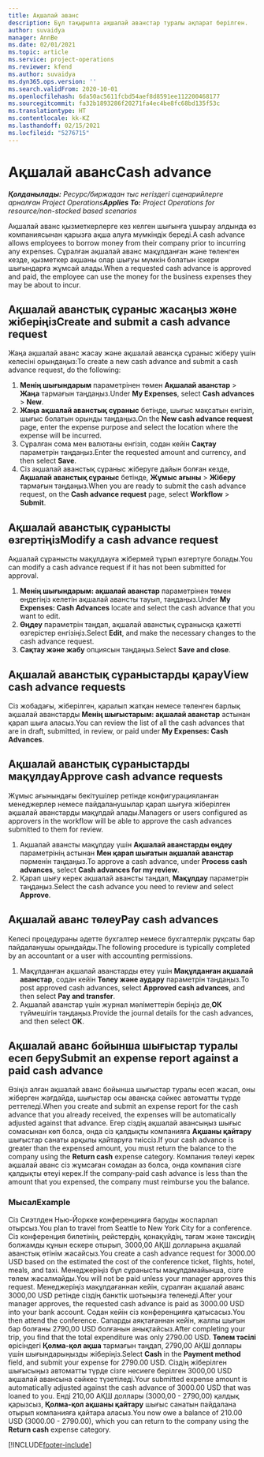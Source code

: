 ```yaml
---
title: Ақшалай аванс
description: Бұл тақырыпта ақшалай аванстар туралы ақпарат берілген.
author: suvaidya
manager: AnnBe
ms.date: 02/01/2021
ms.topic: article
ms.service: project-operations
ms.reviewer: kfend
ms.author: suvaidya
ms.dyn365.ops.version: ''
ms.search.validFrom: 2020-10-01
ms.openlocfilehash: 6da50ac5611fcbd54aef8d8591ee112200468177
ms.sourcegitcommit: fa32b1893286f20271fa4ec4be8fc68bd135f53c
ms.translationtype: HT
ms.contentlocale: kk-KZ
ms.lasthandoff: 02/15/2021
ms.locfileid: "5276715"
---
```

# <a name="cash-advance"></a><span data-ttu-id="85b71-103">Ақшалай аванс</span><span class="sxs-lookup"><span data-stu-id="85b71-103">Cash advance</span></span>

<span data-ttu-id="85b71-104">_**Қолданылады:** Ресурс/биржадан тыс негіздегі сценарийлерге арналған Project Operations_</span><span class="sxs-lookup"><span data-stu-id="85b71-104">_**Applies To:** Project Operations for resource/non-stocked based scenarios_</span></span>

<span data-ttu-id="85b71-105">Ақшалай аванс қызметкерлерге кез келген шығынға ұшырау алдында өз компаниясынан қарызға ақша алуға мүмкіндік береді.</span><span class="sxs-lookup"><span data-stu-id="85b71-105">A cash advance allows employees to borrow money from their company prior to incurring any expenses.</span></span> <span data-ttu-id="85b71-106">Сұралған ақшалай аванс мақұлданған және төленген кезде, қызметкер ақшаны олар шығуы мүмкін болатын іскери шығындарға жұмсай алады.</span><span class="sxs-lookup"><span data-stu-id="85b71-106">When a requested cash advance is approved and paid, the employee can use the money for the business expenses they may be about to incur.</span></span> 

## <a name="create-and-submit-a-cash-advance-request"></a><span data-ttu-id="85b71-107">Ақшалай аванстық сұраныс жасаңыз және жіберіңіз</span><span class="sxs-lookup"><span data-stu-id="85b71-107">Create and submit a cash advance request</span></span>
<span data-ttu-id="85b71-108">Жаңа ақшалай аванс жасау және ақшалай авансқа сұраныс жіберу үшін келесіні орындаңыз:</span><span class="sxs-lookup"><span data-stu-id="85b71-108">To create a new cash advance and submit a cash advance request, do the following:</span></span> 

1. <span data-ttu-id="85b71-109">**Менің шығындарым** параметрінен төмен **Ақшалай аванстар** > **Жаңа** тармағын таңдаңыз.</span><span class="sxs-lookup"><span data-stu-id="85b71-109">Under **My Expenses**, select **Cash advances** > **New**.</span></span> 
2. <span data-ttu-id="85b71-110">**Жаңа ақшалай аванстық сұраныс** бетінде, шығыс мақсатын енгізіп, шығыс болатын орынды таңдаңыз.</span><span class="sxs-lookup"><span data-stu-id="85b71-110">On the **New cash advance request** page, enter the expense purpose and select the location where the expense will be incurred.</span></span>
3. <span data-ttu-id="85b71-111">Сұралған сома мен валютаны енгізіп, содан кейін **Сақтау** параметрін таңдаңыз.</span><span class="sxs-lookup"><span data-stu-id="85b71-111">Enter the requested amount and currency, and then select **Save**.</span></span> 
4. <span data-ttu-id="85b71-112">Сіз ақшалай аванстық сұраныс жіберуге дайын болған кезде, **Ақшалай аванстық сұраныс** бетінде, **Жұмыс ағыны** > **Жіберу** тармағын таңдаңыз.</span><span class="sxs-lookup"><span data-stu-id="85b71-112">When you are ready to submit the cash advance request, on the **Cash advance request** page, select **Workflow** > **Submit**.</span></span>

## <a name="modify-a-cash-advance-request"></a><span data-ttu-id="85b71-113">Ақшалай аванстық сұранысты өзгертіңіз</span><span class="sxs-lookup"><span data-stu-id="85b71-113">Modify a cash advance request</span></span>

<span data-ttu-id="85b71-114">Ақшалай сұранысты мақұлдауға жібермей тұрып өзгертуге болады.</span><span class="sxs-lookup"><span data-stu-id="85b71-114">You can modify a cash advance request if it has not been submitted for approval.</span></span>

1. <span data-ttu-id="85b71-115">**Менің шығындарым: ақшалай аванстар** параметрінен төмен өңдегіңіз келетін ақшалай авансты тауып, таңдаңыз.</span><span class="sxs-lookup"><span data-stu-id="85b71-115">Under **My Expenses: Cash Advances** locate and select the cash advance that you want to edit.</span></span>
2. <span data-ttu-id="85b71-116">**Өңдеу** параметрін таңдап, ақшалай аванстық сұранысқа қажетті өзгерістер енгізіңіз.</span><span class="sxs-lookup"><span data-stu-id="85b71-116">Select **Edit**, and make the necessary changes to the cash advance request.</span></span> 
3. <span data-ttu-id="85b71-117">**Сақтау және жабу** опциясын таңдаңыз.</span><span class="sxs-lookup"><span data-stu-id="85b71-117">Select **Save and close**.</span></span>


## <a name="view-cash-advance-requests"></a><span data-ttu-id="85b71-118">Ақшалай аванстық сұраныстарды қарау</span><span class="sxs-lookup"><span data-stu-id="85b71-118">View cash advance requests</span></span>
<span data-ttu-id="85b71-119">Сіз жобадағы, жіберілген, қаралып жатқан немесе төленген барлық ақшалай аванстарды **Менің шығыстарым: ақшалай аванстар** астынан қарап шыға аласыз.</span><span class="sxs-lookup"><span data-stu-id="85b71-119">You can review the list of all the cash advances that are in draft, submitted, in review, or paid under **My Expenses: Cash Advances**.</span></span> 

## <a name="approve-cash-advance-requests"></a><span data-ttu-id="85b71-120">Ақшалай аванстық сұраныстарды мақұлдау</span><span class="sxs-lookup"><span data-stu-id="85b71-120">Approve cash advance requests</span></span>

<span data-ttu-id="85b71-121">Жұмыс ағынындағы бекітушілер ретінде конфигурацияланған менеджерлер немесе пайдаланушылар қарап шығуға жіберілген ақшалай аванстарды мақұлдай алады.</span><span class="sxs-lookup"><span data-stu-id="85b71-121">Managers or users configured as approvers in the workflow will be able to approve the cash advances submitted to them for review.</span></span> 

1. <span data-ttu-id="85b71-122">Ақшалай авансты мақұлдау үшін **Ақшалай аванстарды өңдеу** параметрінің астынан **Мен қарап шығатын ақшалай аванстар** пәрменін таңдаңыз.</span><span class="sxs-lookup"><span data-stu-id="85b71-122">To approve a cash advance, under **Process cash advances**, select **Cash advances for my review**.</span></span>
2. <span data-ttu-id="85b71-123">Қарап шығу керек ақшалай авансты таңдап, **Мақұлдау** параметрін таңдаңыз.</span><span class="sxs-lookup"><span data-stu-id="85b71-123">Select the cash advance you need to review and select **Approve**.</span></span>  

## <a name="pay-cash-advances"></a><span data-ttu-id="85b71-124">Ақшалай аванс төлеу</span><span class="sxs-lookup"><span data-stu-id="85b71-124">Pay cash advances</span></span> 
<span data-ttu-id="85b71-125">Келесі процедураны әдетте бухгалтер немесе бухгалтерлік рұқсаты бар пайдаланушы орындайды.</span><span class="sxs-lookup"><span data-stu-id="85b71-125">The following procedure is typically completed by an accountant or a user with accounting permissions.</span></span>

1. <span data-ttu-id="85b71-126">Мақұлданған ақшалай аванстарды өтеу үшін **Мақұлданған ақшалай аванстар**, содан кейін **Төлеу және аудару** параметрін таңдаңыз.</span><span class="sxs-lookup"><span data-stu-id="85b71-126">To post approved cash advances, select **Approved cash advances**, and then select **Pay and transfer**.</span></span>  
2. <span data-ttu-id="85b71-127">Ақшалай аванстар үшін журнал мәліметтерін беріңіз де,**ОК** түймешігін таңдаңыз.</span><span class="sxs-lookup"><span data-stu-id="85b71-127">Provide the journal details for the cash advances, and then select **OK**.</span></span> 

## <a name="submit-an-expense-report-against-a-paid-cash-advance"></a><span data-ttu-id="85b71-128">Ақшалай аванс бойынша шығыстар туралы есеп беру</span><span class="sxs-lookup"><span data-stu-id="85b71-128">Submit an expense report against a paid cash advance</span></span> 

<span data-ttu-id="85b71-129">Өзіңіз алған ақшалай аванс бойынша шығыстар туралы есеп жасап, оны жіберген жағдайда, шығыстар осы авансқа сәйкес автоматты түрде реттеледі.</span><span class="sxs-lookup"><span data-stu-id="85b71-129">When you create and submit an expense report for the cash advance that you already received, the expenses will be automatically adjusted against that advance.</span></span> <span data-ttu-id="85b71-130">Егер сіздің ақшалай авансыңыз  шығыс сомасынан көп болса, онда сіз қалдықты компанияға **Ақшаны қайтару** шығыстар санаты арқылы қайтаруға тиіссіз.</span><span class="sxs-lookup"><span data-stu-id="85b71-130">If your cash advance is greater than the expensed amount, you must return the balance to the company using the **Return cash** expense category.</span></span> <span data-ttu-id="85b71-131">Компания төлеуі керек ақшалай аванс сіз жұмсаған сомадан аз болса, онда компания сізге қалдықты өтеуі керек.</span><span class="sxs-lookup"><span data-stu-id="85b71-131">If the company-paid cash advance is less than the amount that you expensed, the company must reimburse you the balance.</span></span> 

### <a name="example"></a><span data-ttu-id="85b71-132">Мысал</span><span class="sxs-lookup"><span data-stu-id="85b71-132">Example</span></span>
<span data-ttu-id="85b71-133">Сіз Сиэтлден Нью-Йоркке конференцияға баруды жоспарлап отырсыз.</span><span class="sxs-lookup"><span data-stu-id="85b71-133">You plan to travel from Seattle to New York City for a conference.</span></span> <span data-ttu-id="85b71-134">Сіз конференция билетінің, рейстердің, қонақүйдің, тағам және таксидің болжамды құнын ескере отырып, 3000,00 АҚШ долларына ақшалай аванстық өтінім жасайсыз.</span><span class="sxs-lookup"><span data-stu-id="85b71-134">You create a cash advance request for 3000.00 USD based on the estimated the cost of the conference ticket, flights, hotel, meals, and taxi.</span></span> <span data-ttu-id="85b71-135">Менеджеріңіз бұл сұранысты мақұлдамайынша, сізге төлем жасалмайды.</span><span class="sxs-lookup"><span data-stu-id="85b71-135">You will not be paid unless your manager approves this request.</span></span> <span data-ttu-id="85b71-136">Менеджеріңіз мақұлдағаннан кейін, сұралған ақшалай аванс 3000,00 USD ретінде сіздің банктік шотыңызға төленеді.</span><span class="sxs-lookup"><span data-stu-id="85b71-136">After your manager approves, the requested cash advance is paid as 3000.00 USD into your bank account.</span></span> <span data-ttu-id="85b71-137">Содан кейін сіз конференцияға қатысасыз.</span><span class="sxs-lookup"><span data-stu-id="85b71-137">You then attend the conference.</span></span> <span data-ttu-id="85b71-138">Сапарды аяқтағаннан кейін, жалпы шығын бар болғаны 2790,00 USD болғанын анықтайсыз.</span><span class="sxs-lookup"><span data-stu-id="85b71-138">After completing your trip, you find that the total expenditure was only 2790.00 USD.</span></span> <span data-ttu-id="85b71-139">**Төлем тәсілі** өрісіндегі **Қолма-қол ақша** тармағын таңдап, 2790,00 АҚШ доллары үшін шығындарыңызды жіберіңіз.</span><span class="sxs-lookup"><span data-stu-id="85b71-139">Select **Cash** in the **Payment method** field, and submit your expense for 2790.00 USD.</span></span> <span data-ttu-id="85b71-140">Сіздің жіберілген шығысыңыз автоматты түрде сізге несиеге берілген 3000,00 USD ақшалай авансына сәйкес түзетіледі.</span><span class="sxs-lookup"><span data-stu-id="85b71-140">Your submitted expense amount is automatically adjusted against the cash advance of 3000.00 USD that was loaned to you.</span></span> <span data-ttu-id="85b71-141">Енді 210,00 АҚШ доллары (3000,00 - 2790,00) қалдық қарызсыз, **Қолма-қол ақшаны қайтару** шығыс санатын пайдалана отырып компанияға қайтара аласыз.</span><span class="sxs-lookup"><span data-stu-id="85b71-141">You now owe a balance of 210.00 USD (3000.00 - 2790.00), which you can return to the company using the **Return cash** expense category.</span></span>



[!INCLUDE[footer-include](../includes/footer-banner.md)]